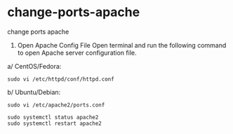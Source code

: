 # change-ports-apache
change ports apache


1. Open Apache Config File
Open terminal and run the following command to open Apache server configuration file.

a/ CentOS/Fedora:

```
sudo vi /etc/httpd/conf/httpd.conf
```


b/ Ubuntu/Debian:
```
sudo vi /etc/apache2/ports.conf
```

```
sudo systemctl status apache2
sudo systemctl restart apache2
```
